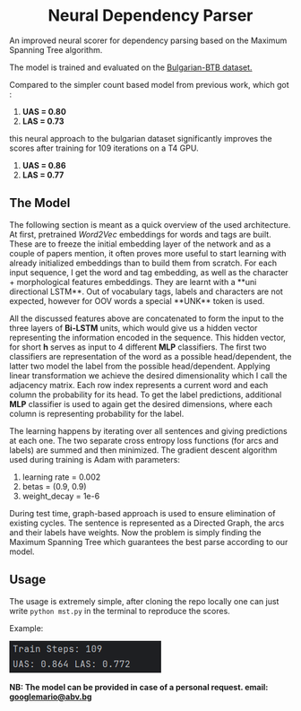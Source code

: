 <h1 align="center"> Neural Dependency Parser</h1>

An improved neural scorer for dependency parsing based on the Maximum Spanning Tree algorithm.

The model is trained and evaluated on the <a href="https://github.com/UniversalDependencies/UD_Bulgarian-BTB">
Bulgarian-BTB dataset.</a>

Compared to the simpler count based model from previous work, which got :

1. **UAS = 0.80**
2. **LAS = 0.73**

this neural approach to the bulgarian dataset significantly improves the scores after training for 109 iterations on a
T4 GPU.

1. **UAS = 0.86**
2. **LAS = 0.77**

<h2>The Model</h2>
The following section is meant as a quick overview of the used architecture. At first, pretrained <em>Word2Vec</em>
embeddings for words and tags are built. These are to freeze the initial embedding layer of the network and as a couple
of papers mention, it often
proves more useful to start learning with already initialized embeddings than to build them from scratch. For each input
sequence, I get the word and tag embedding, as well as the character + morphological features embeddings. They are
learnt with a **uni directional LSTM**. Out of vocabulary tags, labels and characters are not expected,
however for OOV words a special **UNK** token is used.

All the discussed features above are concatenated to form the input to the three layers of **Bi-LSTM** units, which
would give us a hidden vector representing the information encoded in the sequence. This hidden vector, for short **h**
serves as input to 4 different **MLP** classifiers. The first two classifiers are representation of the word as a
possible head/dependent, the latter two model the label from the possible head/dependent.
Applying linear transformation we achieve the desired dimensionality which I call the adjacency matrix. Each row index
represents a current word and each column the probability for its head. To get the label predictions, additional **MLP**
classifier is used to again get the desired dimensions, where each column is representing probability for the label.

The learning happens by iterating over all sentences and giving predictions at each one. The two separate cross entropy
loss functions (for arcs and labels) are summed and then minimized. The gradient descent algorithm used during training
is Adam with parameters:

1. learning rate = 0.002
2. betas = (0.9, 0.9)
3. weight_decay = 1e-6

During test time, graph-based approach is used to ensure elimination of existing cycles. The sentence is represented as
a Directed Graph, the arcs and their labels have weights. Now the problem is simply finding the Maximum Spanning Tree
which guarantees the best parse according to our model.

<h2>Usage</h2>

The usage is extremely simple, after cloning the repo locally one can just write `python mst.py` in the terminal to
reproduce the scores.

Example:

![usage_example](usage/usage.png)

**NB: The model can be provided in case of a personal request.
email: googlemario@abv.bg**